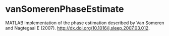 vanSomerenPhaseEstimate
=======================

MATLAB implementation of the phase estimation described by Van Someren and Nagtegaal E (2007). http://dx.doi.org/10.1016/j.sleep.2007.03.012.